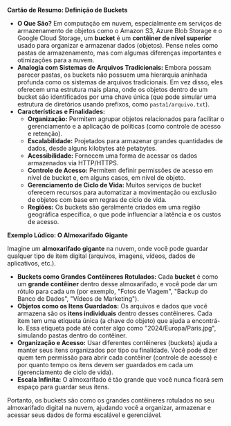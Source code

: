**Cartão de Resumo: Definição de Buckets**

* **O Que São?** Em computação em nuvem, especialmente em serviços de armazenamento de objetos como o Amazon S3, Azure Blob Storage e o Google Cloud Storage, um **bucket** é um **contêiner de nível superior** usado para organizar e armazenar dados (objetos). Pense neles como pastas de armazenamento, mas com algumas diferenças importantes e otimizações para a nuvem.
* **Analogia com Sistemas de Arquivos Tradicionais:** Embora possam parecer pastas, os buckets não possuem uma hierarquia aninhada profunda como os sistemas de arquivos tradicionais. Em vez disso, eles oferecem uma estrutura mais plana, onde os objetos dentro de um bucket são identificados por uma chave única (que pode simular uma estrutura de diretórios usando prefixos, como `pasta1/arquivo.txt`).
* **Características e Finalidades:**
    * **Organização:** Permitem agrupar objetos relacionados para facilitar o gerenciamento e a aplicação de políticas (como controle de acesso e retenção).
    * **Escalabilidade:** Projetados para armazenar grandes quantidades de dados, desde alguns kilobytes até petabytes.
    * **Acessibilidade:** Fornecem uma forma de acessar os dados armazenados via HTTP/HTTPS.
    * **Controle de Acesso:** Permitem definir permissões de acesso em nível de bucket e, em alguns casos, em nível de objeto.
    * **Gerenciamento de Ciclo de Vida:** Muitos serviços de bucket oferecem recursos para automatizar a movimentação ou exclusão de objetos com base em regras de ciclo de vida.
    * **Regiões:** Os buckets são geralmente criados em uma região geográfica específica, o que pode influenciar a latência e os custos de acesso.

**Exemplo Lúdico: O Almoxarifado Gigante**

Imagine um **almoxarifado gigante** na nuvem, onde você pode guardar qualquer tipo de item digital (arquivos, imagens, vídeos, dados de aplicativos, etc.).

* **Buckets como Grandes Contêineres Rotulados:** Cada **bucket** é como um **grande contêiner** dentro desse almoxarifado, e você pode dar um rótulo para cada um (por exemplo, "Fotos de Viagem", "Backup do Banco de Dados", "Vídeos de Marketing").
* **Objetos como os Itens Guardados:** Os arquivos e dados que você armazena são os **itens individuais** dentro desses contêineres. Cada item tem uma etiqueta única (a chave do objeto) que ajuda a encontrá-lo. Essa etiqueta pode até conter algo como "2024/Europa/Paris.jpg", simulando pastas dentro do contêiner.
* **Organização e Acesso:** Usar diferentes contêineres (buckets) ajuda a manter seus itens organizados por tipo ou finalidade. Você pode dizer quem tem permissão para abrir cada contêiner (controle de acesso) e por quanto tempo os itens devem ser guardados em cada um (gerenciamento de ciclo de vida).
* **Escala Infinita:** O almoxarifado é tão grande que você nunca ficará sem espaço para guardar seus itens.

Portanto, os buckets são como os grandes contêineres rotulados no seu almoxarifado digital na nuvem, ajudando você a organizar, armazenar e acessar seus dados de forma escalável e gerenciável.
